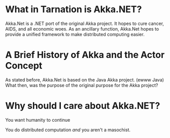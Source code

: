 # What in Tarnation is Akka.NET?
Akka.Net is a .NET port of the original Akka project. It hopes to cure cancer, AIDS, and all economic woes.
As an ancillary function, Akka.Net hopes to provide a unified framework to make distributed computing easier.

# A Brief History of Akka and the Actor Concept
As stated before, Akka.Net is based on the Java Akka project. (ewww Java)
What then, was the purpose of the original purpose for the Akka project?

# Why should I care about Akka.NET?
You want humanity to continue

You do distributed computation _and_ you aren't a masochist.
